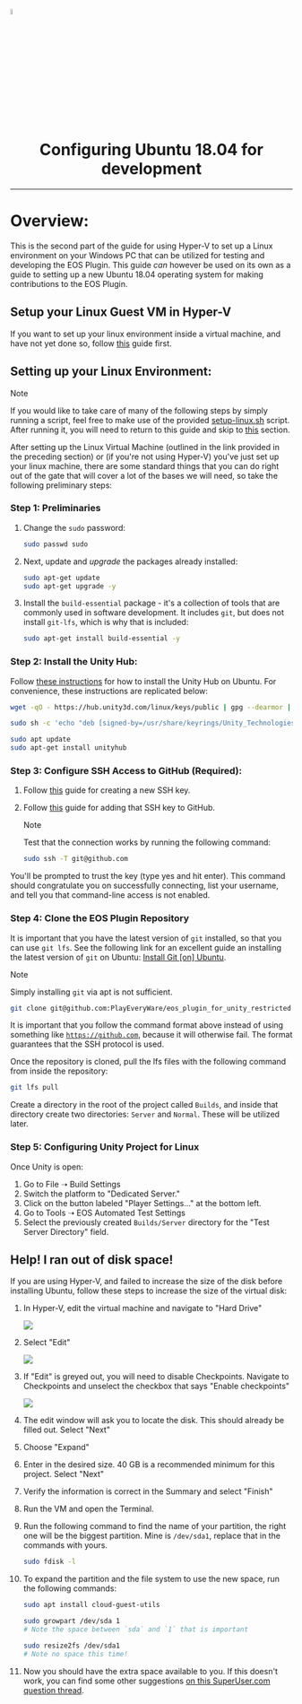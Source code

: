 <a href="/com.playeveryware.eos/README.md"><img src="/com.playeveryware.eos/Documentation~/images/PlayEveryWareLogo.gif" alt="README.md" width="5%"/></a>

# <div align="center">Configuring Ubuntu 18.04 for development</div>
---

# Overview:

This is the second part of the guide for using Hyper-V to set up a Linux environment on your Windows PC that can be utilized for testing and developing the EOS Plugin. This guide _can_ however be used on its own as a guide to setting up a new Ubuntu 18.04 operating system for making contributions to the EOS Plugin.

## Setup your Linux Guest VM in Hyper-V

If you want to set up your linux environment inside a virtual machine, and have not yet done so, follow [this](/com.playeveryware.eos/Documentation~/dev_env/HyperV_Linux_Guest_VM.md) guide first.

## Setting up your Linux Environment:

> [!NOTE]
> If you would like to take care of many of the following steps by simply running a script, feel free to make use of the provided [setup-linux.sh](/tools/scripts/setup-linux.sh) script. After running it, you will need to return to this guide and skip to [this](#configure-ssh-access-to-github-required) section.

After setting up the Linux Virtual Machine (outlined in the link provided in the preceding section) or (if you're not using Hyper-V) you've just set up your linux machine, there are some standard things that you can do right out of the gate that will cover a lot of the bases we will need, so take the following preliminary steps:

### Step 1: Preliminaries

1. Change the `sudo` password:

    ```bash
    sudo passwd sudo
    ```

2. Next, update and _upgrade_ the packages already installed:

    ```bash
    sudo apt-get update
    sudo apt-get upgrade -y
    ```

3. Install the `build-essential` package - it's a collection of tools that are commonly used in software development. It includes `git`, but does not install `git-lfs`, which is why that is included:

    ```bash
    sudo apt-get install build-essential -y
    ```

### Step 2: Install the Unity Hub:

Follow [these instructions](https://docs.unity3d.com/hub/manual/InstallHub.html#install-hub-linux) for how to install the Unity Hub on Ubuntu. For convenience, these instructions are replicated below:

```bash
wget -qO - https://hub.unity3d.com/linux/keys/public | gpg --dearmor | sudo tee /usr/share/keyrings/Unity_Technologies_ApS.gpg > /dev/null

sudo sh -c 'echo "deb [signed-by=/usr/share/keyrings/Unity_Technologies_ApS.gpg] https://hub.unity3d.com/linux/repos/deb stable main" > /etc/apt/sources.list.d/unityhub.list'

sudo apt update
sudo apt-get install unityhub
```

### Step 3: Configure SSH Access to GitHub (Required):

1. Follow [this](https://docs.github.com/en/authentication/connecting-to-github-with-ssh/generating-a-new-ssh-key-and-adding-it-to-the-ssh-agent) guide for creating a new SSH key.

2. Follow [this](https://docs.github.com/en/authentication/connecting-to-github-with-ssh/adding-a-new-ssh-key-to-your-github-account) guide for adding that SSH key to GitHub.

    > [!NOTE]
    > Test that the connection works by running the following command:
    >
    > ```bash
    > sudo ssh -T git@github.com 
    > ```

You'll be prompted to trust the key (type yes and hit enter). This command should congratulate you on successfully connecting, list your username, and tell you that command-line access is not enabled.

### Step 4: Clone the EOS Plugin Repository

It is important that you have the latest version of `git` installed, so that you can use `git lfs`. See the following link for an excellent guide an installing the latest version of `git` on Ubuntu: [Install Git [on] Ubuntu](https://itsfoss.com/install-git-ubuntu/).

> [!NOTE]
> Simply installing `git` via apt is not sufficient.

```bash
git clone git@github.com:PlayEveryWare/eos_plugin_for_unity_restricted
```

It is important that you follow the command format above instead of using something like [`https://github.com`](https://github.com), because it will otherwise fail. The format guarantees that the SSH protocol is used.

Once the repository is cloned, pull the lfs files with the following command from inside the repository:

```bash
git lfs pull
```

Create a directory in the root of the project called `Builds`, and inside that directory create two directories: `Server` and `Normal`. These will be utilized later.

### Step 5: Configuring Unity Project for Linux

Once Unity is open:

1. Go to File ➝ Build Settings
2. Switch the platform to "Dedicated Server."
3. Click on the button labeled "Player Settings..." at the bottom left.
4. Go to Tools ➝ EOS Automated Test Settings
5. Select the previously created `Builds/Server` directory for the "Test Server Directory" field.

## Help! I ran out of disk space!

If you are using Hyper-V, and failed to increase the size of the disk before installing Ubuntu, follow these steps to increase the size of the virtual disk:

1. In Hyper-V, edit the virtual machine and navigate to "Hard Drive"
    
    ![](/com.playeveryware.eos/Documentation~/images/ubuntu_dev_env/vm-settings.png)

2. Select "Edit"

    ![](/com.playeveryware.eos/Documentation~/images/ubuntu_dev_env/edit-disk.png)

1. If "Edit" is greyed out, you will need to disable Checkpoints. Navigate to Checkpoints and unselect the checkbox that says "Enable checkpoints"

    ![](/com.playeveryware.eos/Documentation~/images/ubuntu_dev_env/disable-checkpoints.png)

3. The edit window will ask you to locate the disk. This should already be filled out. Select "Next"
4. Choose "Expand"
5. Enter in the desired size. 40 GB is a recommended minimum for this project. Select "Next"
6. Verify the information is correct in the Summary and select "Finish"
7. Run the VM and open the Terminal. 
8. Run the following command to find the name of your partition, the right one will be the biggest partition. Mine is `/dev/sda1`, replace that in the commands with yours.

    ```bash
    sudo fdisk -l
    ```

9. To expand the partition and the file system to use the new space, run the following commands:

    ```bash
    sudo apt install cloud-guest-utils

    sudo growpart /dev/sda 1
    # Note the space between `sda` and `1` that is important

    sudo resize2fs /dev/sda1
    # Note no space this time!
    ```

10. Now you should have the extra space available to you. If this doesn't work, you can find some other suggestions [on this SuperUser.com question thread](https://superuser.com/questions/1716141/how-to-expand-ubuntu-20-04-lts-filesystem-volume-on-hyper-v).
